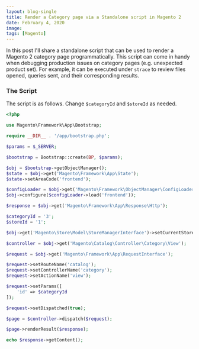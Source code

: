```yaml
---
layout: blog-single
title: Render a Category page via a Standalone script in Magento 2
date: February 4, 2020
image:
tags: [Magento]
---
```


In this post I'll share a standalone script that can be used to render a Magento 2 category page programmatically. This script can come in handy when debugging production issues on category pages (e.g. unexpected product set). For example, it can be executed under `strace` to review files opened, queries sent, and their corresponding results.

<!-- excerpt_separator -->

### The Script

The script is as follows. Change `$categoryId` and `$storeId` as needed.

```php
<?php

use Magento\Framework\App\Bootstrap;

require __DIR__ . '/app/bootstrap.php';

$params = $_SERVER;

$bootstrap = Bootstrap::create(BP, $params);

$obj = $bootstrap->getObjectManager();
$state = $obj->get('Magento\Framework\App\State');
$state->setAreaCode('frontend');

$configLoader = $obj->get('Magento\Framework\ObjectManager\ConfigLoaderInterface');
$obj->configure($configLoader->load('frontend'));

$response = $obj->get('Magento\Framework\App\Response\Http');

$categoryId = '3';
$storeId = '1';

$obj->get('Magento\Store\Model\StoreManagerInterface')->setCurrentStore($storeId);

$controller = $obj->get('Magento\Catalog\Controller\Category\View');

$request = $obj->get('Magento\Framework\App\RequestInterface');

$request->setRouteName('catalog');
$request->setControllerName('category');
$request->setActionName('view');

$request->setParams([
    'id' => $categoryId
]);

$request->setDispatched(true);

$page = $controller->dispatch($request);

$page->renderResult($response);

echo $response->getContent();
```
